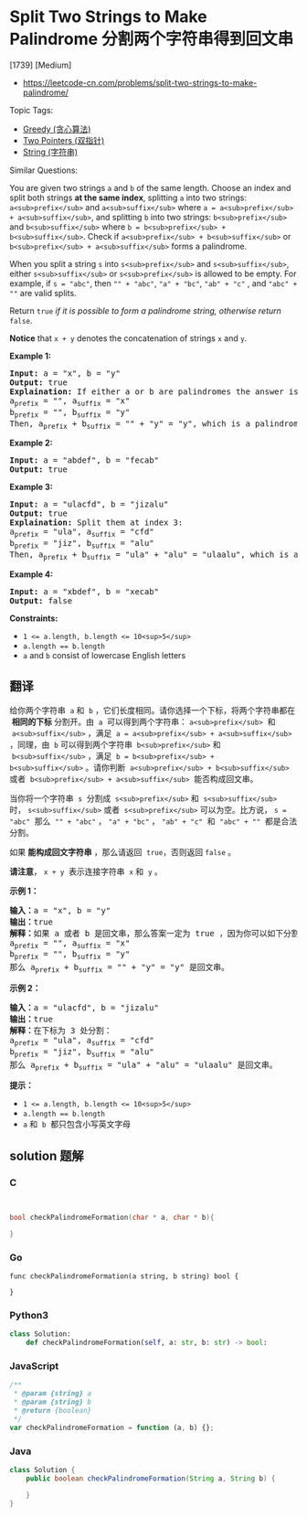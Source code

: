 # Split Two Strings to Make Palindrome 分割两个字符串得到回文串

[1739] [Medium]

- https://leetcode-cn.com/problems/split-two-strings-to-make-palindrome/

Topic Tags:

- [Greedy (贪心算法)](https://leetcode-cn.com/tag/greedy/)
- [Two Pointers (双指针)](https://leetcode-cn.com/tag/two-pointers/)
- [String (字符串)](https://leetcode-cn.com/tag/string/)

Similar Questions:

You are given two strings `a` and `b` of the same length. Choose an index and split both strings **at the same index**, splitting `a` into two strings: `a<sub>prefix</sub>` and `a<sub>suffix</sub>` where `a = a<sub>prefix</sub> + a<sub>suffix</sub>`, and splitting `b` into two strings: `b<sub>prefix</sub>` and `b<sub>suffix</sub>` where `b = b<sub>prefix</sub> + b<sub>suffix</sub>`. Check if `a<sub>prefix</sub> + b<sub>suffix</sub>` or `b<sub>prefix</sub> + a<sub>suffix</sub>` forms a palindrome.

When you split a string `s` into `s<sub>prefix</sub>` and `s<sub>suffix</sub>`, either `s<sub>suffix</sub>` or `s<sub>prefix</sub>` is allowed to be empty. For example, if `s = "abc"`, then `"" + "abc"`, `"a" + "bc"`, `"ab" + "c"` , and `"abc" + ""` are valid splits.

Return `true` _if it is possible to form_ _a palindrome string, otherwise return_ `false`.

**Notice** that `x + y` denotes the concatenation of strings `x` and `y`.

**Example 1:**

<pre><strong>Input:</strong> a = "x", b = "y"
<strong>Output:</strong> true
<strong>Explaination:</strong> If either a or b are palindromes the answer is true since you can split in the following way:
a<sub>prefix</sub> = "", a<sub>suffix</sub> = "x"
b<sub>prefix</sub> = "", b<sub>suffix</sub> = "y"
Then, a<sub>prefix</sub> + b<sub>suffix</sub> = "" + "y" = "y", which is a palindrome.
</pre>

**Example 2:**

<pre><strong>Input:</strong> a = "abdef", b = "fecab"
<strong>Output:</strong> true
</pre>

**Example 3:**

<pre><strong>Input:</strong> a = "ulacfd", b = "jizalu"
<strong>Output:</strong> true
<strong>Explaination:</strong> Split them at index 3:
a<sub>prefix</sub> = "ula", a<sub>suffix</sub> = "cfd"
b<sub>prefix</sub> = "jiz", b<sub>suffix</sub> = "alu"
Then, a<sub>prefix</sub> + b<sub>suffix</sub> = "ula" + "alu" = "ulaalu", which is a palindrome.
</pre>

**Example 4:**

<pre><strong>Input:</strong> a = "xbdef", b = "xecab"
<strong>Output:</strong> false
</pre>

**Constraints:**

- `1 <= a.length, b.length <= 10<sup>5</sup>`
- `a.length == b.length`
- `a` and `b` consist of lowercase English letters

## 翻译

给你两个字符串  `a` 和  `b` ，它们长度相同。请你选择一个下标，将两个字符串都在  **相同的下标** 分割开。由  `a`  可以得到两个字符串： `a<sub>prefix</sub>`  和  `a<sub>suffix</sub>` ，满足  `a = a<sub>prefix</sub> + a<sub>suffix</sub>` ，同理，由  `b` 可以得到两个字符串  `b<sub>prefix</sub>` 和  `b<sub>suffix</sub>` ，满足  `b = b<sub>prefix</sub> + b<sub>suffix</sub>` 。请你判断  `a<sub>prefix</sub> + b<sub>suffix</sub>` 或者  `b<sub>prefix</sub> + a<sub>suffix</sub>`  能否构成回文串。

当你将一个字符串  `s`  分割成  `s<sub>prefix</sub>` 和  `s<sub>suffix</sub>`  时， `s<sub>suffix</sub>` 或者  `s<sub>prefix</sub>` 可以为空。比方说， `s = "abc"`  那么  `"" + "abc"` ， `"a" + "bc"` ， `"ab" + "c"`  和  `"abc" + ""`  都是合法分割。

如果 **能构成回文字符串** ，那么请返回  `true`，否则返回 `false` 。

**请注意**， `x + y`  表示连接字符串  `x` 和  `y` 。

**示例 1：**

<pre><b>输入：</b>a = "x", b = "y"
<b>输出：</b>true
<b>解释：</b>如果 a 或者 b 是回文串，那么答案一定为 true ，因为你可以如下分割：
a<sub>prefix</sub> = "", a<sub>suffix</sub> = "x"
b<sub>prefix</sub> = "", b<sub>suffix</sub> = "y"
那么 a<sub>prefix</sub> + b<sub>suffix</sub> = "" + "y" = "y" 是回文串。
</pre>

**示例 2：**

<pre><b>输入：</b>a = "ulacfd", b = "jizalu"
<b>输出：</b>true
<b>解释：</b>在下标为 3 处分割：
a<sub>prefix</sub> = "ula", a<sub>suffix</sub> = "cfd"
b<sub>prefix</sub> = "jiz", b<sub>suffix</sub> = "alu"
那么 a<sub>prefix</sub> + b<sub>suffix</sub> = "ula" + "alu" = "ulaalu" 是回文串。</pre>

**提示：**

- `1 <= a.length, b.length <= 10<sup>5</sup>`
- `a.length == b.length`
- `a` 和  `b`  都只包含小写英文字母

## solution 题解

### C

```c


bool checkPalindromeFormation(char * a, char * b){

}
```

### Go

```golang
func checkPalindromeFormation(a string, b string) bool {

}
```

### Python3

```python
class Solution:
    def checkPalindromeFormation(self, a: str, b: str) -> bool:
```

### JavaScript

```javascript
/**
 * @param {string} a
 * @param {string} b
 * @return {boolean}
 */
var checkPalindromeFormation = function (a, b) {};
```

### Java

```java
class Solution {
    public boolean checkPalindromeFormation(String a, String b) {

    }
}
```
